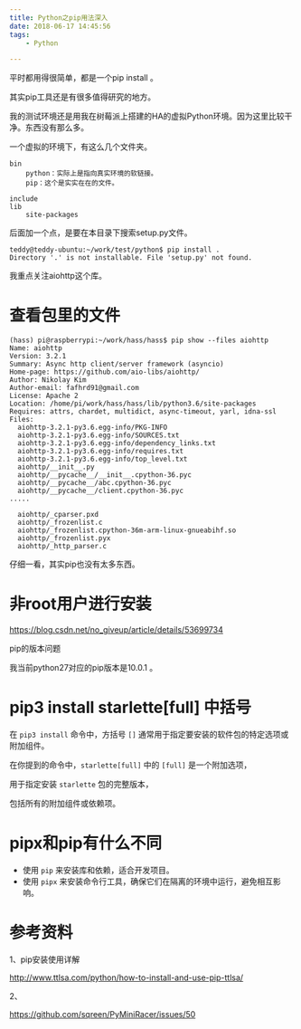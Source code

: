 ```yaml
---
title: Python之pip用法深入
date: 2018-06-17 14:45:56
tags:
	- Python

---
```




平时都用得很简单，都是一个pip install 。

其实pip工具还是有很多值得研究的地方。

我的测试环境还是用我在树莓派上搭建的HA的虚拟Python环境。因为这里比较干净。东西没有那么多。

一个虚拟的环境下，有这么几个文件夹。

```
bin
	python：实际上是指向真实环境的软链接。
	pip：这个是实实在在的文件。
	
include
lib
	site-packages
```

后面加一个点，是要在本目录下搜索setup.py文件。

```
teddy@teddy-ubuntu:~/work/test/python$ pip install .
Directory '.' is not installable. File 'setup.py' not found.
```



我重点关注aiohttp这个库。

# 查看包里的文件

```
(hass) pi@raspberrypi:~/work/hass/hass$ pip show --files aiohttp
Name: aiohttp
Version: 3.2.1
Summary: Async http client/server framework (asyncio)
Home-page: https://github.com/aio-libs/aiohttp/
Author: Nikolay Kim
Author-email: fafhrd91@gmail.com
License: Apache 2
Location: /home/pi/work/hass/hass/lib/python3.6/site-packages
Requires: attrs, chardet, multidict, async-timeout, yarl, idna-ssl
Files:
  aiohttp-3.2.1-py3.6.egg-info/PKG-INFO
  aiohttp-3.2.1-py3.6.egg-info/SOURCES.txt
  aiohttp-3.2.1-py3.6.egg-info/dependency_links.txt
  aiohttp-3.2.1-py3.6.egg-info/requires.txt
  aiohttp-3.2.1-py3.6.egg-info/top_level.txt
  aiohttp/__init__.py
  aiohttp/__pycache__/__init__.cpython-36.pyc
  aiohttp/__pycache__/abc.cpython-36.pyc
  aiohttp/__pycache__/client.cpython-36.pyc
.....

  aiohttp/_cparser.pxd
  aiohttp/_frozenlist.c
  aiohttp/_frozenlist.cpython-36m-arm-linux-gnueabihf.so
  aiohttp/_frozenlist.pyx
  aiohttp/_http_parser.c
```



仔细一看，其实pip也没有太多东西。



# 非root用户进行安装

https://blog.csdn.net/no_giveup/article/details/53699734



pip的版本问题

我当前python27对应的pip版本是10.0.1 。

# pip3 install starlette[full] 中括号

在 `pip3 install` 命令中，方括号 `[]` 通常用于指定要安装的软件包的特定选项或附加组件。

在你提到的命令中，`starlette[full]` 中的 `[full]` 是一个附加选项，

用于指定安装 `starlette` 包的完整版本，

包括所有的附加组件或依赖项。

# pipx和pip有什么不同

- 使用 `pip` 来安装库和依赖，适合开发项目。
- 使用 `pipx` 来安装命令行工具，确保它们在隔离的环境中运行，避免相互影响。

# 参考资料

1、pip安装使用详解

http://www.ttlsa.com/python/how-to-install-and-use-pip-ttlsa/

2、

https://github.com/sqreen/PyMiniRacer/issues/50